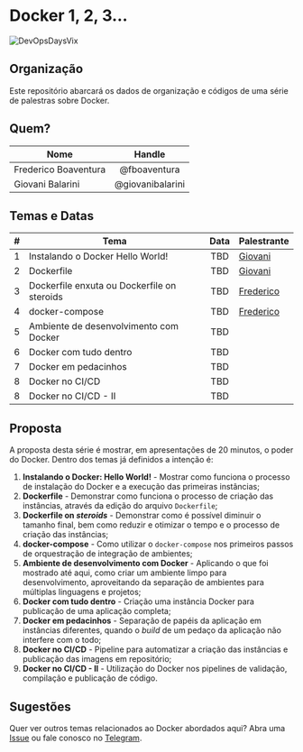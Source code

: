 # Docker 1, 2, 3...

![DevOpsDaysVix](https://github.com/DevOpsVix/devopsdaysvix/raw/master/Logo-DevOpsDaysVix.png)

## Organização

Este repositório abarcará os dados de organização e códigos de uma série de palestras sobre Docker.  

## Quem?

| Nome | Handle |
|------|:------:|
| Frederico Boaventura | @fboaventura |
| Giovani Balarini   | @giovanibalarini |

## Temas e Datas

| # | Tema | Data | Palestrante |
|:-:|------|:----:|-------------|
| 1 | Instalando o Docker Hello World! | TBD | [Giovani] |
| 2 | Dockerfile | TBD | [Giovani] |
| 3 | Dockerfile enxuta ou Dockerfile on steroids | TBD | [Frederico] |
| 4 | docker-compose | TBD | [Frederico] |
| 5 | Ambiente de desenvolvimento com Docker | TBD | |
| 6 | Docker com tudo dentro | TBD | |
| 7 | Docker em pedacinhos | TBD | |
| 8 | Docker no CI/CD | TBD | |
| 8 | Docker no CI/CD - II | TBD | |

## Proposta

A proposta desta série é mostrar, em apresentações de 20 minutos, o poder do Docker.  Dentro dos temas já definidos a intenção é:

1. **Instalando o Docker: Hello World!** - Mostrar como funciona o processo de instalação do Docker e a execução das primeiras instâncias;
2. **Dockerfile** - Demonstrar como funciona o processo de criação das instâncias, através da edição do arquivo `Dockerfile`;
3. **Dockerfile on *steroids*** - Demonstrar como é possível diminuir o tamanho final, bem como reduzir e otimizar o tempo e o processo de criação das instâncias;
4. **docker-compose** - Como utilizar o `docker-compose` nos primeiros passos de orquestração de integração de ambientes;
5. **Ambiente de desenvolvimento com Docker** - Aplicando o que foi mostrado até aqui, como criar um ambiente limpo para desenvolvimento, aproveitando da separação de ambientes para múltiplas linguagens e projetos;
6. **Docker com tudo dentro** - Criação uma instância Docker para publicação de uma aplicação completa;
7. **Docker em pedacinhos** - Separação de papéis da aplicação em instâncias diferentes, quando o *build* de um pedaço da aplicação não interfere com o todo;
8. **Docker no CI/CD** - Pipeline para automatizar a criação das instâncias e publicação das imagens em repositório;
9. **Docker no CI/CD - II** - Utilização do Docker nos pipelines de validação, compilação e publicação de código.

## Sugestões

Quer ver outros temas relacionados ao Docker abordados aqui? Abra uma [Issue](docker-series/issues/new) ou fale conosco no [Telegram](https://t.me/devopsvix).


[Giovani]: @giovanibalarini
[Frederico]: @fboaventura